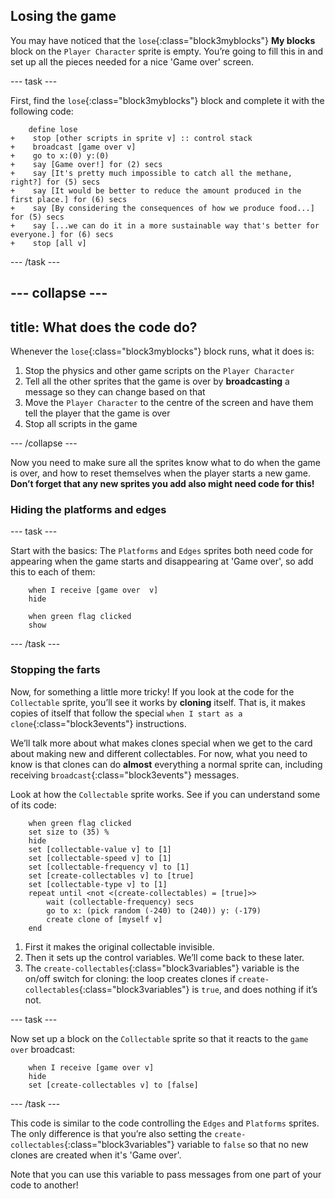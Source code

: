 ## Losing the game

You may have noticed that the `lose`{:class="block3myblocks"} **My blocks** block on the `Player Character` sprite is empty. You’re going to fill this in and set up all the pieces needed for a nice 'Game over' screen.

--- task ---

First, find the `lose`{:class="block3myblocks"} block and complete it with the following code:

```blocks3
    define lose
+    stop [other scripts in sprite v] :: control stack
+    broadcast [game over v]
+    go to x:(0) y:(0)
+    say [Game over!] for (2) secs
+    say [It's pretty much impossible to catch all the methane, right?] for (5) secs
+    say [It would be better to reduce the amount produced in the first place.] for (6) secs
+    say [By considering the consequences of how we produce food...] for (5) secs
+    say [...we can do it in a more sustainable way that's better for everyone.] for (6) secs
+    stop [all v]
```

--- /task ---

--- collapse ---
---
title: What does the code do?
---

Whenever the `lose`{:class="block3myblocks"} block runs, what it does is:

 1. Stop the physics and other game scripts on the `Player Character`
 2. Tell all the other sprites that the game is over by **broadcasting** a message so they can change based on that
 3. Move the `Player Character` to the centre of the screen and have them tell the player that the game is over
 4. Stop all scripts in the game

--- /collapse ---

Now you need to make sure all the sprites know what to do when the game is over, and how to reset themselves when the player starts a new game. **Don’t forget that any new sprites you add also might need code for this!**

### Hiding the platforms and edges

--- task ---

Start with the basics: The `Platforms` and `Edges` sprites both need code for appearing when the game starts and disappearing at 'Game over', so add this to each of them:

```blocks3
    when I receive [game over  v]
    hide
```

```blocks3
    when green flag clicked
    show
```

--- /task ---

### Stopping the farts

Now, for something a little more tricky! If you look at the code for the `Collectable` sprite, you’ll see it works by **cloning** itself. That is, it makes copies of itself that follow the special `when I start as a clone`{:class="block3events"} instructions.

We’ll talk more about what makes clones special when we get to the card about making new and different collectables. For now, what you need to know is that clones can do **almost** everything a normal sprite can, including receiving `broadcast`{:class="block3events"} messages.

Look at how the `Collectable` sprite works. See if you can understand some of its code:

```blocks3
    when green flag clicked
    set size to (35) %
    hide
    set [collectable-value v] to [1]
    set [collectable-speed v] to [1]
    set [collectable-frequency v] to [1]
    set [create-collectables v] to [true]
    set [collectable-type v] to [1]
    repeat until <not <(create-collectables) = [true]>>
        wait (collectable-frequency) secs
        go to x: (pick random (-240) to (240)) y: (-179)
        create clone of [myself v]
    end
```

 1. First it makes the original collectable invisible.
 2. Then it sets up the control variables. We’ll come back to these later.
 3. The `create-collectables`{:class="block3variables"} variable is the on/off switch for cloning: the loop creates clones if `create-collectables`{:class="block3variables"} is `true`, and does nothing if it’s not.

--- task ---

Now set up a block on the `Collectable` sprite so that it reacts to the `game over` broadcast:

```blocks3
    when I receive [game over v]
    hide
    set [create-collectables v] to [false]
```

--- /task ---

This code is similar to the code controlling the `Edges` and `Platforms` sprites. The only difference is that you’re also setting the `create-collectables`{:class="block3variables"} variable to `false` so that no new clones are created when it's 'Game over'.

Note that you can use this variable to pass messages from one part of your code to another! 
